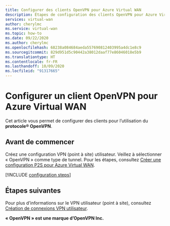 ```yaml
---
title: Configurer des clients OpenVPN pour Azure Virtual WAN
description: Étapes de configuration des clients OpenVPN pour Azure Virtual WAN
services: virtual-wan
author: cherylmc
ms.service: virtual-wan
ms.topic: how-to
ms.date: 09/22/2020
ms.author: cherylmc
ms.openlocfilehash: 68238a084684aeda557690812403995a4dc1e8c9
ms.sourcegitcommit: 829d951d5c90442a38012daaf77e86046018e5b9
ms.translationtype: HT
ms.contentlocale: fr-FR
ms.lasthandoff: 10/09/2020
ms.locfileid: "91317665"
---
```

# <a name="configure-an-openvpn-client-for-azure-virtual-wan"></a>Configurer un client OpenVPN pour Azure Virtual WAN

Cet article vous permet de configurer des clients pour l’utilisation du **protocole&reg; OpenVPN**.

## <a name="before-you-begin"></a>Avant de commencer

Créez une configuration VPN (point à site) utilisateur. Veillez à sélectionner « OpenVPN » comme type de tunnel. Pour les étapes, consultez [Créer une configuration P2S pour Azure Virtual WAN](virtual-wan-point-to-site-portal.md#p2sconfig).

[!INCLUDE [configuration steps](../../includes/vpn-gateway-vwan-config-openvpn-clients.md)]

## <a name="next-steps"></a>Étapes suivantes

Pour plus d’informations sur le VPN utilisateur (point à site), consultez [Création de connexions VPN utilisateur](virtual-wan-point-to-site-portal.md).

**« OpenVPN » est une marque d’OpenVPN Inc.**
